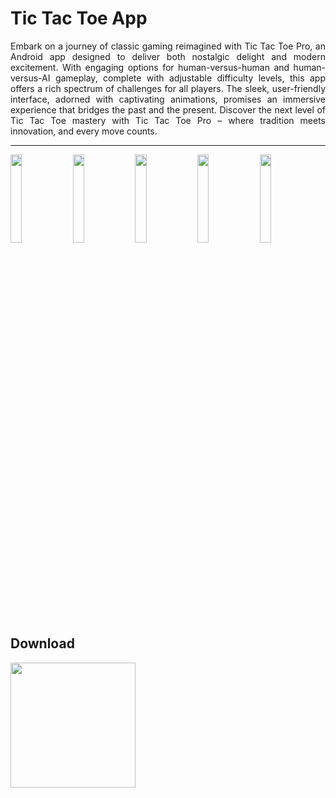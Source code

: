 # Tic Tac Toe App

<p style="text-align:justify;">Embark on a journey of classic gaming reimagined with Tic Tac Toe Pro, an Android app designed to deliver both nostalgic delight and modern excitement. With engaging options for human-versus-human and human-versus-AI gameplay, complete with adjustable difficulty levels, this app offers a rich spectrum of challenges for all players. The sleek, user-friendly interface, adorned with captivating animations, promises an immersive experience that bridges the past and the present. Discover the next level of Tic Tac Toe mastery with Tic Tac Toe Pro – where tradition meets innovation, and every move counts.</p>

---
<img src="https://github.com/pc7122/Tic-Tac-Toe-App/assets/55906078/e2f331e1-b8cb-4261-aa7c-8407ffa12695" width="19%" />
<img src="https://github.com/pc7122/Tic-Tac-Toe-App/assets/55906078/6802281f-321c-48b1-b375-14c7b867dcd8" width="19%" />
<img src="https://github.com/pc7122/Tic-Tac-Toe-App/assets/55906078/aa04f1e5-14bf-411d-bd7c-4fda97214b06" width="19%" />
<img src="https://github.com/pc7122/Tic-Tac-Toe-App/assets/55906078/09098a24-b399-4c16-a23a-80b6e2312307" width="19%" />
<img src="https://github.com/pc7122/Tic-Tac-Toe-App/assets/55906078/3e15e227-23c2-45ca-b83f-ad7867677394" width="19%" />

## Download
<a href="https://github.com/pc7122/Tic-Tac-Toe-App/releases/tag/v1.0.0">
  <img src="https://github.com/pc7122/Tic-Tac-Toe-App/assets/55906078/0da9bbba-582d-4d8a-9b89-ba7e412613af" width="200px" />
</a>